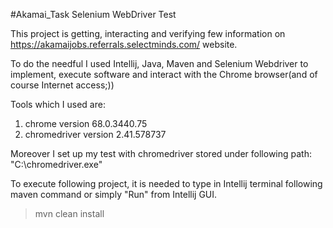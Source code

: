 #Akamai_Task 
Selenium WebDriver Test

This project is getting, interacting and verifying few information on https://akamaijobs.referrals.selectminds.com/ website.

To do the needful I used Intellij, Java, Maven and Selenium Webdriver to implement, execute software and interact with the Chrome browser(and of course Internet access;))

Tools which I used are:
1) chrome version 68.0.3440.75
2) chromedriver version 2.41.578737

Moreover I set up my test with chromedriver stored under following path: 
"C:\chromedriver.exe"

To execute following project, it is needed to type in Intellij terminal following maven command or simply "Run" from Intellij GUI.
> mvn clean install
